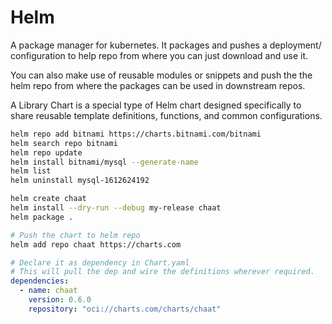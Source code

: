 # Helm
A package manager for kubernetes. It packages and pushes a deployment/ configuration to help repo from where you can just download and use it.

You can also make use of reusable modules or snippets and push the the helm repo from where the packages can be used in downstream repos.

A Library Chart is a special type of Helm chart designed specifically to share reusable template definitions, functions, and common configurations.

```bash
helm repo add bitnami https://charts.bitnami.com/bitnami
helm search repo bitnami
helm repo update
helm install bitnami/mysql --generate-name
helm list
helm uninstall mysql-1612624192
```


```bash
helm create chaat
helm install --dry-run --debug my-release chaat
helm package .

# Push the chart to helm repo
helm add repo chaat https://charts.com

```

```yaml
# Declare it as dependency in Chart.yaml
# This will pull the dep and wire the definitions wherever required.
dependencies:
  - name: chaat
    version: 0.6.0
    repository: "oci://charts.com/charts/chaat"
```
